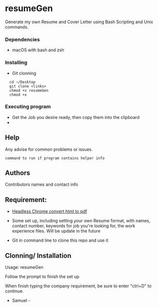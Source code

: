 # resumeGen

Generate my own Resume and Cover Letter using Bash Scripting and Unix commands.

### Dependencies

* macOS with bash and zsh

### Installing

* Git clonning 
```
  cd ~/Desktop
  git clone <links>
  chmod +x resumeGen
  chmod +x 
```

### Executing program

* Get the Job you desire ready, then copy them into the clipboard
* 
## Help

Any advise for common problems or issues.
```
command to run if program contains helper info
```

## Authors

Contributors names and contact info
## Requirement:

- [Headless Chrome convert html to pdf](https://developers.google.com/web/updates/2017/04/headless-chrome)

- Some set up, including setting your own Resume format, with names, contact number, keywords for job you're looking for, the work experience files. Will be update in the future

- Git in command line to clone this repo and use it

## Clonning/ Installation


Usage: resumeGen

Follow the prompt to finish the set up

When finish typing the company requirement, be sure to enter "ctrl+D" to continue.

- Samuel -
